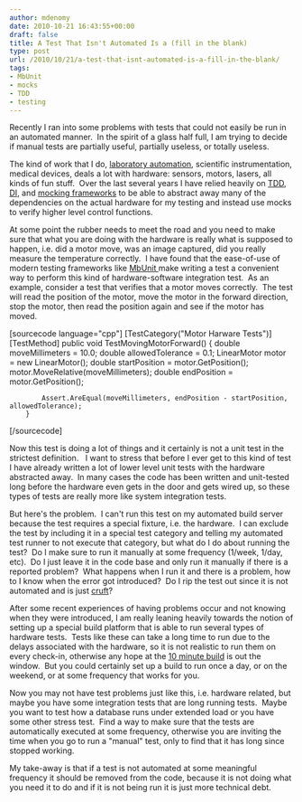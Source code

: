 ```yaml
---
author: mdenomy
date: 2010-10-21 16:43:55+00:00
draft: false
title: A Test That Isn't Automated Is a (fill in the blank)
type: post
url: /2010/10/21/a-test-that-isnt-automated-is-a-fill-in-the-blank/
tags:
- MbUnit
- mocks
- TDD
- testing
---
```


Recently I ran into some problems with tests that could not easily be run in an automated manner.  In the spirit of a glass half full, I am trying to decide if manual tests are partially useful, partially useless, or totally useless.

The kind of work that I do, [laboratory automation](http://www.helicosbio.com/Products/HelicosregGeneticAnalysisSystem/HeliScopetradeSequencer/tabid/87/Default.aspx), scientific instrumentation, medical devices, deals a lot with hardware: sensors, motors, lasers, all kinds of fun stuff.  Over the last several years I have relied heavily on [TDD](http://c2.com/cgi/wiki?TestDrivenDevelopment), [DI](http://martinfowler.com/articles/injection.html), and [mocking frameworks](http://martinfowler.com/articles/mocksArentStubs.html#TestsWithMockObjects) to be able to abstract away many of the dependencies on the actual hardware for my testing and instead use mocks to verify higher level control functions.

At some point the rubber needs to meet the road and you need to make sure that what you are doing with the hardware is really what is supposed to happen, i.e. did a motor move, was an image captured, did you really measure the temperature correctly.  I have found that the ease-of-use of modern testing frameworks like [MbUnit ](http://www.mbunit.com/) make writing a test a convenient way to perform this kind of hardware-software integration test.  As an example, consider a test that verifies that a motor moves correctly.  The test will read the position of the motor, move the motor in the forward direction, stop the motor, then read the position again and see if the motor has moved.

[sourcecode language="cpp"]
        [TestCategory("Motor Harware Tests")]
        [TestMethod]
        public void TestMovingMotorForward()
        {
            double moveMillimeters = 10.0;
            double allowedTolerance = 0.1;
            LinearMotor motor = new LinearMotor();
            double startPosition = motor.GetPosition();
            motor.MoveRelative(moveMillimeters);
            double endPosition = motor.GetPosition();

            Assert.AreEqual(moveMillimeters, endPosition - startPosition, allowedTolerance);
        }
[/sourcecode]

Now this test is doing a lot of things and it certainly is not a unit test in the strictest definition.   I want to stress that before I ever get to this kind of test I have already written a lot of lower level unit tests with the hardware abstracted away.  In many cases the code has been written and unit-tested long before the hardware even gets in the door and gets wired up, so these types of tests are really more like system integration tests.

But here's the problem.  I can't run this test on my automated build server because the test requires a special fixture, i.e. the hardware.  I can exclude the test by including it in a special test category and telling my automated test runner to not execute that category, but what do I do about running the test?  Do I make sure to run it manually at some frequency (1/week, 1/day, etc).  Do I just leave it in the code base and only run it manually if there is a reported problem?  What happens when I run it and there is a problem, how to I know when the error got introduced?  Do I rip the test out since it is not automated and is just [cruft](http://en.wikipedia.org/wiki/Cruft)?

After some recent experiences of having problems occur and not knowing when they were introduced, I am really leaning heavily towards the notion of setting up a special build platform that is able to run several types of hardware tests.  Tests like these can take a long time to run due to the delays associated with the hardware, so it is not realistic to run them on every check-in, otherwise any hope at the [10 minute build](http://jamesshore.com/Agile-Book/ten_minute_build.html) is out the window.  But you could certainly set up a build to run once a day, or on the weekend, or at some frequency that works for you.

Now you may not have test problems just like this, i.e. hardware related, but maybe you have some integration tests that are long running tests.  Maybe you want to test how a database runs under extended load or you have some other stress test.  Find a way to make sure that the tests are automatically executed at some frequency, otherwise you are inviting the time when you go to run a "manual" test, only to find that it has long since stopped working.

My take-away is that if a test is not automated at some meaningful frequency it should be removed from the code, because it is not doing what you need it to do and if it is not being run it is just more technical debt.
